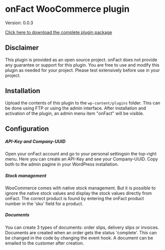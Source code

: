 # onFact WooCommerce plugin
Version: 0.0.3

[Click here to download the complete plugin package](https://onfactpublicresources.s3-eu-west-1.amazonaws.com/woocommerce/onfact.zip)
## Disclaimer
This plugin is provided as an open source project. onFact does not provide any guarantee or support for
this plugin. You are free to use and modify this plugin as needed for your project.
 Please test extensively before use in your project.

## Installation
Upload the contents of this plugin to the `wp-content/plugins` folder. This can be done using FTP or using the admin interface. 
After installation and activation of the plugin, an admin menu item "onFact" will be visible.

## Configuration
##### API-Key and Company-UUID
Open your onFact account and go to your personal settingsin the top-right menu. Here you can create an API-Key and see your Company-UUID. Copy both to the admin pagine in your WordPress installation.

##### Stock management
WooCommerce comes with native stock management. But it is possible to ignore the native stock values
and display the stock values directly from onFact. The correct product is found by entering the onFact product number in the 'sku' field for a product.

##### Documents
You can create 3 types of documents: order slips, delivery slips or invoices. Documents are created when 
an order gets the status 'complete'. This can be changed in the code by changing the event hook. A document
can be emailed to the customer after creation.


